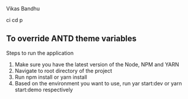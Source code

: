 Vikas Bandhu

ci cd p

## To override ANTD theme variables
Steps to run the application
1. Make sure you have the latest version of the Node, NPM and YARN
2. Navigate to root directory of the project
3. Run npm install or yarn install
4. Based on the environment you want to use, run yar start:dev or yarn start:demo respectively